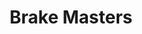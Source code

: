 ---
title: "Brake Masters"
url: /scottsdale/brake-masters-north-scottsdale-road/
shop: car repair
---